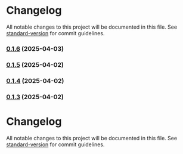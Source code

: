 # Changelog

All notable changes to this project will be documented in this file. See [standard-version](https://github.com/conventional-changelog/standard-version) for commit guidelines.

### [0.1.6](https://github.com/onem0/faser/compare/v0.1.5...v0.1.6) (2025-04-03)

### [0.1.5](https://github.com/onem0/faser/compare/v0.1.4...v0.1.5) (2025-04-02)

### [0.1.4](https://github.com/onem0/faser/compare/v0.1.3...v0.1.4) (2025-04-02)

### [0.1.3](https://github.com/onem0/faser/compare/v0.1.2...v0.1.3) (2025-04-02)

# Changelog

All notable changes to this project will be documented in this file. See [standard-version](https://github.com/conventional-changelog/standard-version) for commit guidelines.
